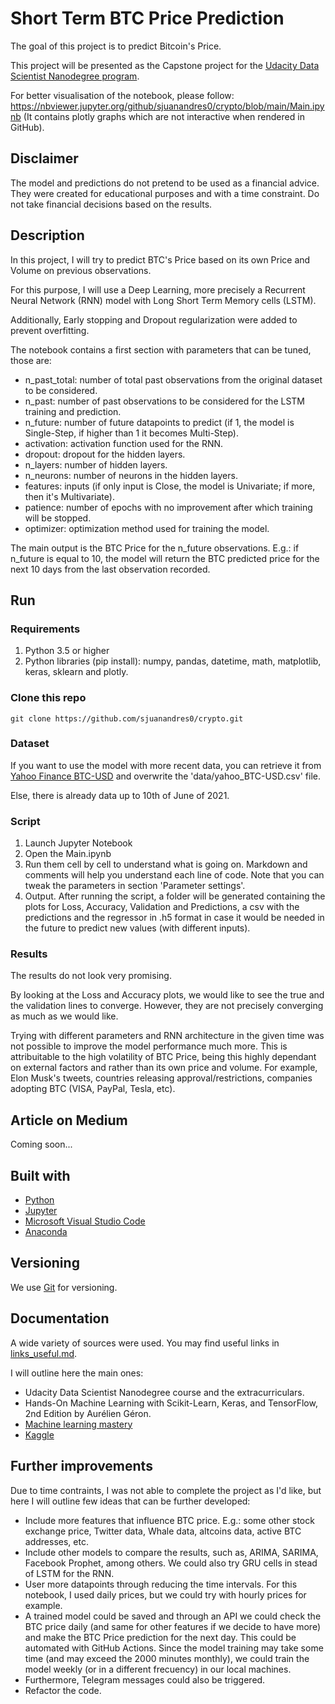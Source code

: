 # Short Term BTC Price Prediction

The goal of this project is to predict Bitcoin's Price.

This project will be presented as the Capstone project for the [Udacity Data Scientist Nanodegree program](https://www.udacity.com/course/data-scientist-nanodegree--nd025). 

For better visualisation of the notebook, please follow: https://nbviewer.jupyter.org/github/sjuanandres0/crypto/blob/main/Main.ipynb (It contains plotly graphs which are not interactive when rendered in GitHub).

## Disclaimer

The model and predictions do not pretend to be used as a financial advice. They were created for educational purposes and with a time constraint. Do not take financial decisions based on the results.

## Description

In this project, I will try to predict BTC's Price based on its own Price and Volume on previous observations.

For this purpose, I will use a Deep Learning, more precisely a Recurrent Neural Network (RNN) model with Long Short Term Memory cells (LSTM).

Additionally, Early stopping and Dropout regularization were added to prevent overfitting.

The notebook contains a first section with parameters that can be tuned, those are:
- n_past_total: number of total past observations from the original dataset to be considered.
- n_past: number of past observations to be considered for the LSTM training and prediction.
- n_future: number of future datapoints to predict (if 1, the model is Single-Step, if higher than 1 it becomes Multi-Step).
- activation: activation function used for the RNN.
- dropout: dropout for the hidden layers.
- n_layers: number of hidden layers.
- n_neurons: number of neurons in the hidden layers.
- features: inputs (if only input is Close, the model is Univariate; if more, then it's Multivariate).
- patience: number of epochs with no improvement after which training will be stopped.
- optimizer: optimization method used for training the model.

The main output is the BTC Price for the n_future observations. E.g.: if n_future is equal to 10, the model will return the BTC predicted price for the next 10 days from the last observation recorded.

## Run

### Requirements
1. Python 3.5 or higher
2. Python libraries (pip install): numpy, pandas, datetime, math, matplotlib, keras, sklearn and plotly.

### Clone this repo
```
git clone https://github.com/sjuanandres0/crypto.git
```

### Dataset
If you want to use the model with more recent data, you can retrieve it from [Yahoo Finance BTC-USD](https://finance.yahoo.com/quote/BTC-USD?p=BTC-USD) and overwrite the 'data/yahoo_BTC-USD.csv' file.

Else, there is already data up to 10th of June of 2021.

### Script
1. Launch Jupyter Notebook
2. Open the Main.ipynb
3. Run them cell by cell to understand what is going on. Markdown and comments will help you understand each line of code. Note that you can tweak the parameters in section 'Parameter settings'.
4. Output. After running the script, a folder will be generated containing the plots for Loss, Accuracy, Validation and Predictions, a csv with the predictions and the regressor in .h5 format in case it would be needed in the future to predict new values (with different inputs).

### Results
The results do not look very promising. 

By looking at the Loss and Accuracy plots, we would like to see the true and the validation lines to converge. However, they are not precisely converging as much as we would like. 

Trying with different parameters and RNN architecture in the given time was not possible to improve the model performance much more. This is attribuitable to the high volatility of BTC Price, being this highly dependant on external factors and rather than its own price and volume. For example, Elon Musk's tweets, countries releasing approval/restrictions, companies adopting BTC (VISA, PayPal, Tesla, etc).

## Article on Medium
Coming soon...

## Built with
* [Python](https://www.python.org/)
* [Jupyter](https://jupyter.org/)
* [Microsoft Visual Studio Code](https://code.visualstudio.com/) 
* [Anaconda](https://www.anaconda.com/products/individual-b)

## Versioning
We use [Git](https://git-scm.com/) for versioning. 

## Documentation
A wide variety of sources were used. You may find useful links in [links_useful.md](https://github.com/sjuanandres0/crypto/blob/main/links_useful.md).

I will outline here the main ones:
- Udacity Data Scientist Nanodegree course and the extracurriculars.
- Hands-On Machine Learning with Scikit-Learn, Keras, and TensorFlow, 2nd Edition by Aurélien Géron.
- [Machine learning mastery](https://machinelearningmastery.com/)
- [Kaggle](https://www.kaggle.com/)

## Further improvements
Due to time contraints, I was not able to complete the project as I'd like, but here I will outline few ideas that can be further developed:
- Include more features that influence BTC price. E.g.: some other stock exchange price, Twitter data, Whale data, altcoins data, active BTC addresses, etc.
- Include other models to compare the results, such as, ARIMA, SARIMA, Facebook Prophet, among others. We could also try GRU cells in stead of LSTM for the RNN.
- User more datapoints through reducing the time intervals. For this notebook, I used daily prices, but we could try with hourly prices for example.
- A trained model could be saved and through an API we could check the BTC price daily (and same for other features if we decide to have more) and make the BTC Price prediction for the next day. This could be automated with GitHub Actions. Since the model training may take some time (and may exceed the 2000 minutes monthly), we could train the model weekly (or in a different frecuency) in our local machines.
- Furthermore, Telegram messages could also be triggered.
- Refactor the code.
